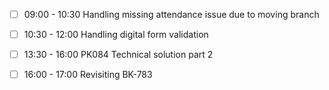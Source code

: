 * [ ] 09:00 - 10:30 Handling missing attendance issue due to moving branch
* [ ] 10:30 - 12:00 Handling digital form validation
* [ ] 13:30 - 16:00 PK084 Technical solution part 2
* [ ] 16:00 - 17:00 Revisiting BK-783



